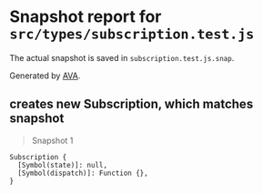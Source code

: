 # Snapshot report for `src/types/subscription.test.js`

The actual snapshot is saved in `subscription.test.js.snap`.

Generated by [AVA](https://ava.li).

## creates new Subscription, which matches snapshot

> Snapshot 1

    Subscription {
      [Symbol(state)]: null,
      [Symbol(dispatch)]: Function {},
    }
